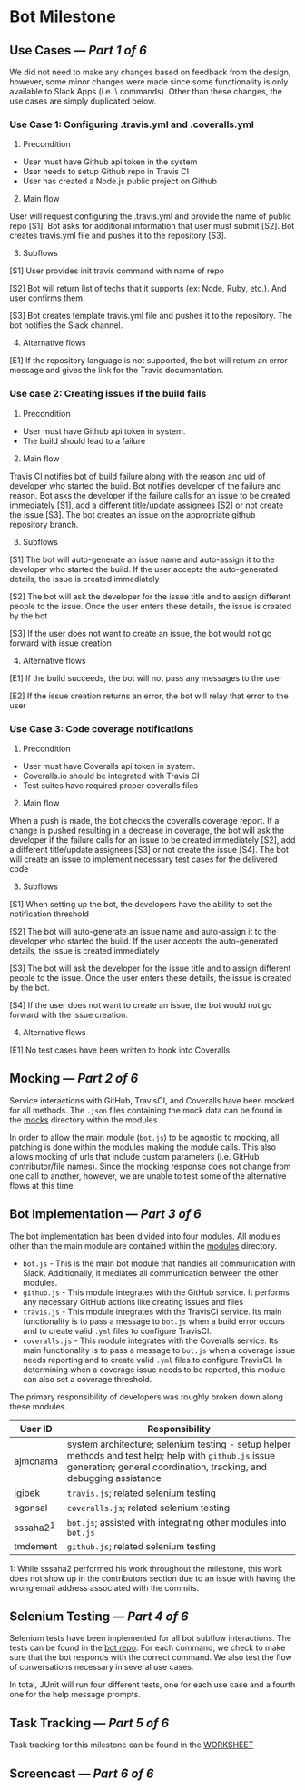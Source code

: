 # Bot Milestone

## Use Cases — *Part 1 of 6*

We did not need to make any changes based on feedback from the design, however, some minor
changes were made since some functionality is only available to Slack Apps (i.e. \ commands).
Other than these changes, the use cases are simply duplicated below.

### Use Case 1: Configuring .travis.yml and .coveralls.yml

1. Precondition

* User must have Github api token in the system
* User needs to setup Github repo in Travis CI
* User has created a Node.js public project on Github

2. Main flow

  User will request configuring the .travis.yml and provide the name of public repo [S1].
  Bot asks for additional information that user must submit [S2]. Bot creates travis.yml
  file and pushes it to the repository [S3].

3. Subflows

  [S1] User provides init travis command with name of repo

  [S2] Bot will return list of techs that it supports (ex: Node, Ruby, etc.). And user
  confirms them.

  [S3] Bot creates template travis.yml file and pushes it to the repository. The bot notifies
  the Slack channel.

4. Alternative flows

  [E1] If the repository language is not supported, the bot will return an error message and gives
  the link for the Travis documentation.

### Use case 2: Creating issues if the build fails

1. Precondition

* User must have Github api token in system.
* The build should lead to a failure

2. Main flow

  Travis CI notifies bot of build failure along with the reason and uid of developer who started the build.
  Bot notifies developer of the failure and reason.
  Bot asks the developer if the failure calls for an issue to be created immediately [S1], add a different title/update assignees [S2] or not create the issue [S3].
  The bot creates an issue on the appropriate github repository branch.

3. Subflows

  [S1] The bot will auto-generate an issue name and auto-assign it to the developer who started the build. If the user accepts the auto-generated details, the issue is created immediately

  [S2] The bot will ask the developer for the issue title and to assign different people to the issue. Once the user enters these details, the issue is created by the bot

  [S3] If the user does not want to create an issue, the bot would not go forward with issue creation

4. Alternative flows

  [E1] If the build succeeds, the bot will not pass any messages to the user

  [E2] If the issue creation returns an error, the bot will relay that error to the user

### Use Case 3: Code coverage notifications

1. Precondition

* User must have Coveralls api token in system.
* Coveralls.io should be integrated with Travis CI
* Test suites have required proper coveralls files

2. Main flow

  When a push is made, the bot checks the coveralls coverage report.
  If a change is pushed resulting in a decrease in coverage, the bot will ask the developer if the failure calls for an issue to be created immediately [S2], add a different title/update assignees [S3] or not create the issue [S4].
  The bot will create an issue to implement necessary test cases for the delivered code

3. Subflows

  [S1] When setting up the bot, the developers have the ability to set the notification threshold

  [S2] The bot will auto-generate an issue name and auto-assign it to the developer who started the build. If the user accepts the auto-generated details, the issue is created immediately

  [S3] The bot will ask the developer for the issue title and to assign different people to the issue. Once the user enters these details, the issue is created by the bot.

  [S4] If the user does not want to create an issue, the bot would not go forward with the issue creation.

4. Alternative flows

  [E1] No test cases have been written to hook into Coveralls

## Mocking — *Part 2 of 6*

Service interactions with GitHub, TravisCI, and Coveralls have been mocked for all methods.
The `.json` files containing the mock data can be found in the [mocks](https://github.ncsu.edu/CiBot/bot/tree/master/node/modules/mocks) directory within
the modules.

In order to allow the main module (`bot.js`) to be agnostic to mocking, all patching
is done within the modules making the module calls. This also allows mocking of urls that include
custom parameters (i.e. GitHub contributor/file names). Since the mocking response does not change
from one call to another, however, we are unable to test some of the alternative flows at this time.

## Bot Implementation — *Part 3 of 6*

The bot implementation has been divided into four modules. All modules other than the main
module are contained within the [modules](https://github.ncsu.edu/CiBot/bot/tree/master/node/modules) directory.

* `bot.js` - This is the main bot module that handles all communication with Slack. Additionally,
it mediates all communication between the other modules.
* `github.js` - This module integrates with the GitHub service. It performs any necessary GitHub actions like
creating issues and files
* `travis.js` - This module integrates with the TravisCI service. Its main functionality is to pass a
message to `bot.js` when a build error occurs and to create valid `.yml` files to configure TravisCI.
* `coveralls.js` - This module integrates with the Coveralls service. Its main functionality is to pass a
message to `bot.js` when a coverage issue needs reporting and to create valid `.yml` files to configure
TravisCI. In determining when a coverage issue needs to be reported, this module can also set a coverage
threshold.

The primary responsibility of developers was roughly broken down along these modules.

| User ID | Responsibility |
| ------- | -------------- |
| ajmcnama | system architecture; selenium testing - setup helper methods and test help; help with `github.js` issue generation; general coordination, tracking, and debugging assistance |
| igibek | `travis.js`; related selenium testing |
| sgonsal | `coveralls.js`; related selenium testing |
| sssaha2<sup>[1](#foot)</sup> | `bot.js`; assisted with integrating other modules into `bot.js` |
| tmdement | `github.js`; related selenium testing |

<a name="foot">1</a>: While sssaha2 performed his work throughout the milestone, this work does not show up in the contributors section due to an issue with having the wrong email address associated with the commits.

## Selenium Testing — *Part 4 of 6*

Selenium tests have been implemented for all bot subflow interactions. The tests can be found in the [bot repo](https://github.ncsu.edu/CiBot/bot/blob/master/Selenium/src/test/java/selenium/tests/WebTest.java). For each command, we check to make sure that the bot responds with the correct command. We also test the flow of conversations necessary in several use cases.

In total, JUnit will run four different tests, one for each use case and a fourth one for the help message prompts.

## Task Tracking — *Part 5 of 6*

Task tracking for this milestone can be found in the [WORKSHEET](WORKSHEET.md#milestone-bot)

## Screencast — *Part 6 of 6*
